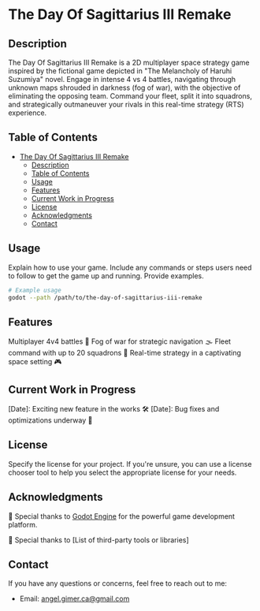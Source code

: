 # The Day Of Sagittarius III Remake

## Description

The Day Of Sagittarius III Remake is a 2D multiplayer space strategy game inspired by the fictional game depicted in "The Melancholy of Haruhi Suzumiya" novel. Engage in intense 4 vs 4 battles, navigating through unknown maps shrouded in darkness (fog of war), with the objective of eliminating the opposing team. Command your fleet, split it into squadrons, and strategically outmaneuver your rivals in this real-time strategy (RTS) experience.

## Table of Contents

- [The Day Of Sagittarius III Remake](#the-day-of-sagittarius-iii-remake)
  - [Description](#description)
  - [Table of Contents](#table-of-contents)
  - [Usage](#usage)
  - [Features](#features)
  - [Current Work in Progress](#current-work-in-progress)
  - [License](#license)
  - [Acknowledgments](#acknowledgments)
  - [Contact](#contact)

<!-- ## Installation

Provide instructions on how to install your game. Include any dependencies or prerequisites. This might include things like installing specific libraries, setting up a virtual environment, or other setup steps.

```bash
# Example installation steps
git clone https://github.com/your-username/the-day-of-sagittarius-iii-remake.git
cd the-day-of-sagittarius-iii-remake
# Additional installation steps, if any
``` -->

## Usage

Explain how to use your game. Include any commands or steps users need to follow to get the game up and running. Provide examples.

```bash
# Example usage
godot --path /path/to/the-day-of-sagittarius-iii-remake
```

## Features
Multiplayer 4v4 battles 🌌
Fog of war for strategic navigation 🌫️
Fleet command with up to 20 squadrons 🚢
Real-time strategy in a captivating space setting 🎮

## Current Work in Progress
[Date]: Exciting new feature in the works 🛠️
[Date]: Bug fixes and optimizations underway 🚧

<!-- ## Contributing

Explain how others can contribute to your project. Include information about the development environment, coding standards, and how to submit pull requests.

```markdown
1. Fork the project.
2. Create your feature branch: `git checkout -b feature/my-feature`.
3. Commit your changes: `git commit -m 'Add some feature'`.
4. Push to the branch: `git push origin feature/my-feature`.
5. Open a pull request.
``` -->

## License

Specify the license for your project. If you're unsure, you can use a license chooser tool to help you select the appropriate license for your needs.

## Acknowledgments

🙌 Special thanks to [Godot Engine](https://godotengine.org/) for the powerful game development platform.

🙌 Special thanks to [List of third-party tools or libraries]

## Contact

If you have any questions or concerns, feel free to reach out to me:

- Email: [angel.gimer.ca@gmail.com](mailto:angel.gimer.ca@gmail.com)
